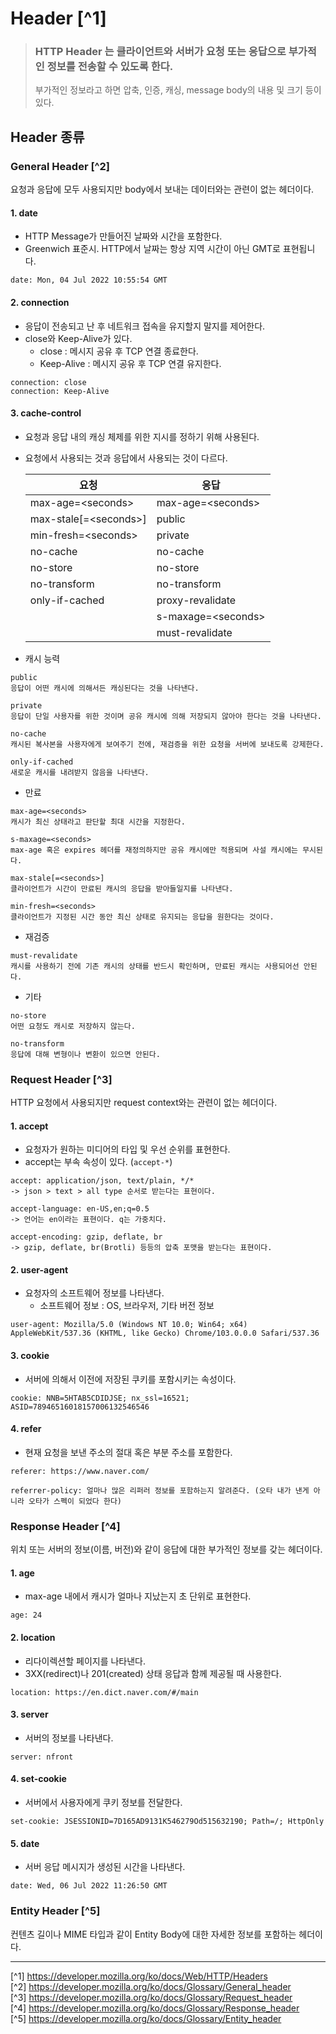 # Header [^1]
> ### HTTP Header 는 클라이언트와 서버가 요청 또는 응답으로 부가적인 정보를 전송할 수 있도록 한다.
> 
> 부가적인 정보라고 하면 압축, 인증, 캐싱, message body의 내용 및 크기 등이 있다.

## Header 종류
### General Header [^2]
요청과 응답에 모두 사용되지만 body에서 보내는 데이터와는 관련이 없는 헤더이다.

#### 1. date
- HTTP Message가 만들어진 날짜와 시간을 포함한다.
- Greenwich 표준시. HTTP에서 날짜는 항상 지역 시간이 아닌 GMT로 표현됩니다.

```
date: Mon, 04 Jul 2022 10:55:54 GMT
```

#### 2. connection
- 응답이 전송되고 난 후 네트워크 접속을 유지할지 말지를 제어한다.
- close와 Keep-Alive가 있다.
    - close : 메시지 공유 후 TCP 연결 종료한다.
    - Keep-Alive : 메시지 공유 후 TCP 연결 유지한다.

```
connection: close
connection: Keep-Alive
```

#### 3. cache-control
- 요청과 응답 내의 캐싱 체제를 위한 지시를 정하기 위해 사용된다.
- 요청에서 사용되는 것과 응답에서 사용되는 것이 다르다.

    |요청|응답|
    |---|---|
    |max-age=\<seconds\>|max-age=\<seconds\>|
    |max-stale[\=\<seconds\>]|public|
    |min-fresh=\<seconds\>|private|
    |no-cache|no-cache|
    |no-store|no-store|
    |no-transform|no-transform|
    |only-if-cached|proxy-revalidate|
    ||s-maxage=\<seconds\>|
    ||must-revalidate|

- 캐시 능력

```
public
응답이 어떤 캐시에 의해서든 캐싱된다는 것을 나타낸다.

private
응답이 단일 사용자를 위한 것이며 공유 캐시에 의해 저장되지 않아야 한다는 것을 나타낸다.

no-cache
캐시된 복사본을 사용자에게 보여주기 전에, 재검증을 위한 요청을 서버에 보내도록 강제한다.

only-if-cached
새로운 캐시를 내려받지 않음을 나타낸다.
```

- 만료

```
max-age=<seconds>
캐시가 최신 상태라고 판단할 최대 시간을 지정한다.

s-maxage=<seconds>
max-age 혹은 expires 헤더를 재정의하지만 공유 캐시에만 적용되며 사설 캐시에는 무시된다.

max-stale[=<seconds>]
클라이언트가 시간이 만료된 캐시의 응답을 받아들일지를 나타낸다.

min-fresh=<seconds>
클라이언트가 지정된 시간 동안 최신 상태로 유지되는 응답을 원한다는 것이다.
```

- 재검증

```
must-revalidate
캐시를 사용하기 전에 기존 캐시의 상태를 반드시 확인하며, 만료된 캐시는 사용되어선 안된다.
```

- 기타

```
no-store
어떤 요청도 캐시로 저장하지 않는다.

no-transform
응답에 대해 변형이나 변환이 있으면 안된다.
```

### Request Header [^3]
HTTP 요청에서 사용되지만 request context와는 관련이 없는 헤더이다.

#### 1. accept
- 요청자가 원하는 미디어의 타입 및 우선 순위를 표현한다.
- accept는 부속 속성이 있다. (`accept-*`)

```
accept: application/json, text/plain, */*
-> json > text > all type 순서로 받는다는 표현이다.

accept-language: en-US,en;q=0.5
-> 언어는 en이라는 표현이다. q는 가중치다.

accept-encoding: gzip, deflate, br
-> gzip, deflate, br(Brotli) 등등의 압축 포맷을 받는다는 표현이다.
```

#### 2. user-agent
- 요청자의 소프트웨어 정보를 나타낸다. 
    - 소프트웨어 정보 : OS, 브라우저, 기타 버전 정보

```
user-agent: Mozilla/5.0 (Windows NT 10.0; Win64; x64) AppleWebKit/537.36 (KHTML, like Gecko) Chrome/103.0.0.0 Safari/537.36
```

#### 3. cookie
- 서버에 의해서 이전에 저장된 쿠키를 포함시키는 속성이다.

```
cookie: NNB=5HTAB5CDIDJSE; nx_ssl=16521; ASID=78946516018157006132546546
```

#### 4. refer
- 현재 요청을 보낸 주소의 절대 혹은 부분 주소를 포함한다.

```
referer: https://www.naver.com/

referrer-policy: 얼마나 많은 리퍼러 정보를 포함하는지 알려준다. (오타 내가 낸게 아니라 오타가 스펙이 되었다 한다)
```

### Response Header [^4]
위치 또는 서버의 정보(이름, 버전)와 같이 응답에 대한 부가적인 정보를 갖는 헤더이다.

#### 1. age
- max-age 내에서 캐시가 얼마나 지났는지 초 단위로 표현한다.

```
age: 24
```

#### 2. location
- 리다이렉션할 페이지를 나타낸다.
- 3XX(redirect)나 201(created) 상태 응답과 함께 제공될 때 사용한다.

```
location: https://en.dict.naver.com/#/main
```

#### 3. server
- 서버의 정보를 나타낸다.

```
server: nfront
```

#### 4. set-cookie
- 서버에서 사용자에게 쿠키 정보를 전달한다.

```
set-cookie: JSESSIONID=7D165AD9131K546279Od515632190; Path=/; HttpOnly
```

#### 5. date
- 서버 응답 메시지가 생성된 시간을 나타낸다.

```
date: Wed, 06 Jul 2022 11:26:50 GMT
```

### Entity Header [^5]
컨텐츠 길이나 MIME 타입과 같이 Entity Body에 대한 자세한 정보를 포함하는 헤더이다.

---

[^1] https://developer.mozilla.org/ko/docs/Web/HTTP/Headers<br>
[^2] https://developer.mozilla.org/ko/docs/Glossary/General_header<br>
[^3] https://developer.mozilla.org/ko/docs/Glossary/Request_header<br>
[^4] https://developer.mozilla.org/ko/docs/Glossary/Response_header<br>
[^5] https://developer.mozilla.org/ko/docs/Glossary/Entity_header

